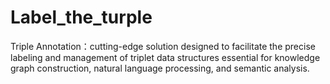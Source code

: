 # Label_the_turple
 Triple Annotation：cutting-edge solution designed to facilitate the precise labeling and management of triplet data structures essential for knowledge graph construction, natural language processing, and semantic analysis. 
